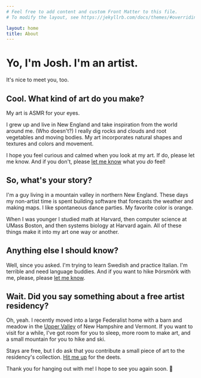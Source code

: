 ```yaml
---
# Feel free to add content and custom Front Matter to this file.
# To modify the layout, see https://jekyllrb.com/docs/themes/#overriding-theme-defaults

layout: home
title: About
---
```

# Yo, I'm Josh. I'm an artist.
It's nice to meet you, too.

## Cool. What kind of art do you make?
My art is ASMR for your eyes.

I grew up and live in New England and take inspiration from
the world around me. (Who doesn't?) I really dig rocks and clouds
and root vegetables and moving bodies. My art incorporates natural shapes
and textures and colors and movement.

I hope you feel curious and calmed when you look at my art. If do, please let me know. And if you don't, please <a href="https://www.twitter.com/jreyeth" target="_blank">let me know</a> what you *do* feel!

## So, what's your story?
I'm a guy living in a mountain valley in northern New England. These days my non-artist time is spent building software that forecasts the weather and making maps. I like spontaneous dance parties. My favorite color is orange.

When I was younger I studied math at Harvard, then computer science at UMass Boston, and then systems biology at Harvard again. All of these things make it into my art one way or another.

## Anything else I should know?
Well, since you asked. I'm trying to learn Swedish and practice Italian. I'm terrible and need language buddies. And if you want to hike Þórsmörk with me, please, please <a href="https://www.twitter.com/jreyeth" target="_blank">let me know</a>.

## Wait. Did you say something about a free artist residency?
Oh, yeah. I recently moved into a large Federalist home with a barn and meadow in the <a href="https://uppervalleyarts.com/what-is-the-upper-valley/" target="_blank">Upper Valley</a> of New Hampshire and Vermont. If you want to visit for a while, I've got room for you to sleep, more room to make art, and a small mountain for you to hike and ski.

Stays are free, but I do ask that you contribute a small piece of art to the residency's collection. <a href="https://www.twitter.com/jreyeth" target="_blank">Hit me up</a> for the deets.

Thank you for hanging out with me! I hope to see you again soon. 👋
